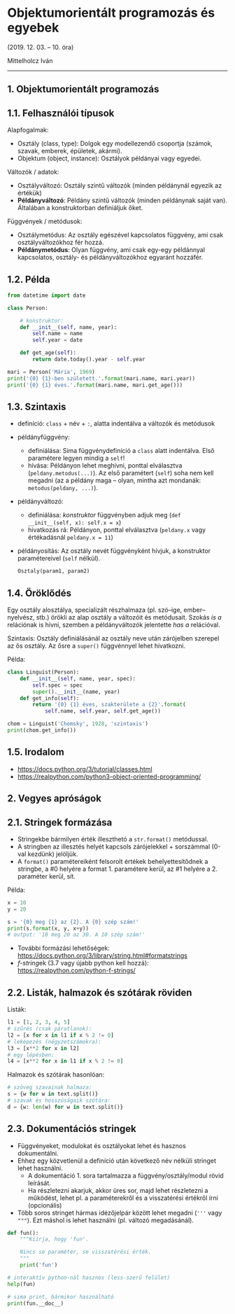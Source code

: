 # Objektumorientált programozás és egyebek

(2019. 12. 03. – 10. óra)

Mittelholcz Iván

---

## 1. Objektumorientált programozás

## 1.1. Felhasználói típusok

Alapfogalmak:

- Osztály (class, type): Dolgok egy modellezendő csoportja (számok, szavak, emberek, épületek, akármi).
- Objektum (object, instance): Osztályok példányai vagy egyedei.

Változók / adatok:

- Osztályváltozó: Osztály szintű változók (minden példánynál egyezik az értékük)
- **Példányváltozó**: Példány szintű változók (minden példánynak saját van). Általában a konstruktorban definiáljuk őket.

Függvények / metódusok:

- Osztálymetódus: Az osztály egészével kapcsolatos függvény, ami csak osztályváltozókhoz fér hozzá.
- **Példánymetódus**: Olyan függvény, ami csak egy-egy példánnyal kapcsolatos, osztály- és példányváltozókhoz egyaránt hozzáfér.

## 1.2. Példa

```py
from datetime import date

class Person:

    # konstruktor:
    def __init__(self, name, year):
        self.name = name
        self.year = date

    def get_age(self):
        return date.today().year - self.year

mari = Person('Mária', 1969)
print('{0} {1}-ben született.'.format(mari.name, mari.year))
print('{0} {1} éves.'.format(mari.name, mari.get_age()))
```

## 1.3. Szintaxis

- definíció: `class` + név + `:`, alatta indentálva a változók és metódusok

- példányfüggvény:
  - definiálása: Sima függvénydefiníció a `class` alatt indentálva. Első paramétere legyen mindig a `self`!
  - hívása: Példányon lehet meghívni, ponttal elválasztva (`peldany.metodus(...)`). Az első paramétert (`self`) soha nem kell megadni (az a példány maga – olyan, mintha azt mondanák: `metodus(peldany, ...)`).
- példányváltozó:
  - definiálása: *konstruktor* függvényben adjuk meg (`def __init__(self, x): self.x = x`)
  - hivatkozás rá: Példányon, ponttal elválasztva (`peldany.x` vagy értékadásnál `peldany.x = 11`)
- példányosítás: Az osztály nevét függvényként hívjuk, a konstruktor paramétereivel (`self` nélkül).

  ```py
  Osztaly(param1, param2)
  ```

## 1.4. Öröklődés

Egy osztály alosztálya, specializált részhalmaza (pl. szó–ige, ember–nyelvész, stb.) örökli az alap osztály a változóit és metódusait. Szokás *is a* relációnak is hívni, szemben a példányváltozók jelentette *has a* relációval.

Szintaxis: Osztály definiálásánál az osztály neve után zárójelben szerepel az ős osztály. Az ősre a `super()` függvénnyel lehet hivatkozni.

Példa:

```py
class Linguist(Person):
    def __init__(self, name, year, spec):
        self.spec = spec
        super().__init__(name, year)
    def get_info(self):
        return '{0} {1} éves, szakterülete a {2}'.format(
            self.name, self.year, self.get_age())

chom = Linguist('Chomsky', 1928, 'szintaxis')
print(chom.get_info())
```

## 1.5. Irodalom

- <https://docs.python.org/3/tutorial/classes.html>
- <https://realpython.com/python3-object-oriented-programming/>

## 2. Vegyes apróságok

## 2.1. Stringek formázása

- Stringekbe bármilyen érték illeszthetó a `str.format()` metódussal.
- A stringben az illesztés helyét kapcsols zárójelekkel + sorszámmal (0-val kezdünk) jelöljük.
- A `format()` paramétereiként felsorolt értékek behelyettesítődnek a stringbe, a #0 helyére a format 1. paramétere kerül, az #1 helyére a 2. paraméter kerül, sít.

Példa:

```py
x = 10
y = 20

s = '{0} meg {1} az {2}. A {0} szép szám!'
print(s.format(x, y, x+y))
# output: '10 meg 20 az 30. A 10 szép szám!'
```

- További formázási lehetőségek: <https://docs.python.org/3/library/string.html#formatstrings>
- *f-string*ek (3.7 vagy újabb python kell hozzá): <https://realpython.com/python-f-strings/>

## 2.2. Listák, halmazok és szótárak röviden

Listák:

```py
l1 = [1, 2, 3, 4, 5]
# szűrés (csak páratlanok):
l2 = [x for x in l1 if x % 2 != 0]
# leképezés (négyzetszámokra):
l3 = [x**2 for x in l2]
# egy lépésben:
l4 = [x**2 for x in l1 if x % 2 != 0]
```

Halmazok és szótárak hasonlóan:

```py
# szöveg szavainak halmaza:
s = {w for w in text.split()}
# szavak és hosszúságaik szótára:
d = {w: len(w) for w in text.split()}
```

## 2.3. Dokumentációs stringek

- Függvényeket, modulokat és osztályokat lehet és hasznos dokumentálni.
- Ehhez egy közvetlenül a definíció után következő név nélküli stringet lehet használni.
  - A dokumentáció 1. sora tartalmazza a függvény/osztály/modul rövid leírását.
  - Ha részletezni akarjuk, akkor üres sor, majd lehet részletezni a működést, lehet pl. a paraméterekről és a visszatérési értékről írni (opcionális)
- Több soros stringet hármas idézőjelpár között lehet megadni (`'''` vagy `"""`). Ezt máshol is lehet használni (pl. változó megadásánál).

```py
def fun():
    """Kiírja, hogy 'fun'.

    Nincs se paraméter, se visszatérési érték.
    """
    print('fun')

# interaktív python-nál hasznos (less-szerű felület)
help(fun)

# sima print, bármikor használható
print(fun.__doc__)
```
